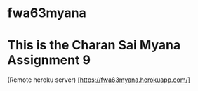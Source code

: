 # fwa63myana

# This is the Charan Sai Myana Assignment 9 
(Remote heroku server) [https://fwa63myana.herokuapp.com/]